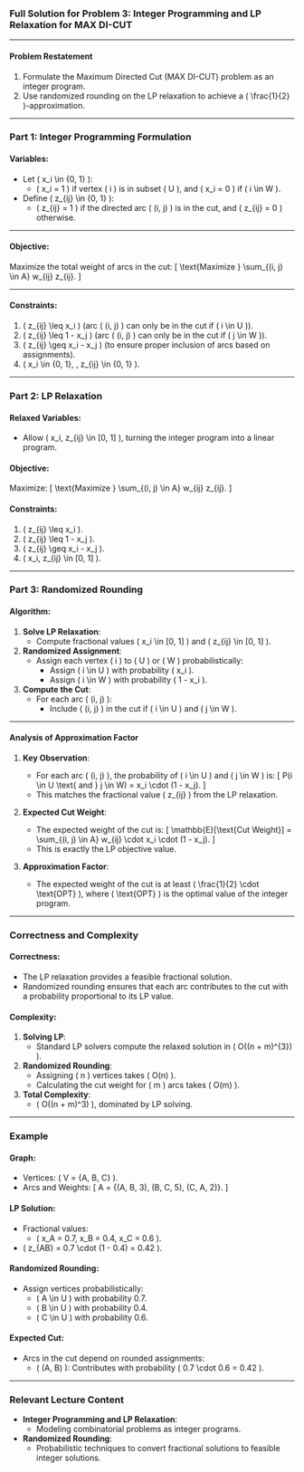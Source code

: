 ### Full Solution for Problem 3: Integer Programming and LP Relaxation for MAX DI-CUT

---

#### **Problem Restatement**
1. Formulate the Maximum Directed Cut (MAX DI-CUT) problem as an integer program.
2. Use randomized rounding on the LP relaxation to achieve a \( \frac{1}{2} \)-approximation.

---

### **Part 1: Integer Programming Formulation**

#### **Variables**:
- Let \( x_i \in \{0, 1\} \):
  - \( x_i = 1 \) if vertex \( i \) is in subset \( U \), and \( x_i = 0 \) if \( i \in W \).
- Define \( z_{ij} \in \{0, 1\} \):
  - \( z_{ij} = 1 \) if the directed arc \( (i, j) \) is in the cut, and \( z_{ij} = 0 \) otherwise.

---

#### **Objective**:
Maximize the total weight of arcs in the cut:
\[
\text{Maximize } \sum_{(i, j) \in A} w_{ij} z_{ij}.
\]

---

#### **Constraints**:
1. \( z_{ij} \leq x_i \) (arc \( (i, j) \) can only be in the cut if \( i \in U \)).
2. \( z_{ij} \leq 1 - x_j \) (arc \( (i, j) \) can only be in the cut if \( j \in W \)).
3. \( z_{ij} \geq x_i - x_j \) (to ensure proper inclusion of arcs based on assignments).
4. \( x_i \in \{0, 1\}, \, z_{ij} \in \{0, 1\} \).

---

### **Part 2: LP Relaxation**

#### **Relaxed Variables**:
- Allow \( x_i, z_{ij} \in [0, 1] \), turning the integer program into a linear program.

#### **Objective**:
Maximize:
\[
\text{Maximize } \sum_{(i, j) \in A} w_{ij} z_{ij}.
\]

#### **Constraints**:
1. \( z_{ij} \leq x_i \).
2. \( z_{ij} \leq 1 - x_j \).
3. \( z_{ij} \geq x_i - x_j \).
4. \( x_i, z_{ij} \in [0, 1] \).

---

### **Part 3: Randomized Rounding**

#### **Algorithm**:
1. **Solve LP Relaxation**:
   - Compute fractional values \( x_i \in [0, 1] \) and \( z_{ij} \in [0, 1] \).
2. **Randomized Assignment**:
   - Assign each vertex \( i \) to \( U \) or \( W \) probabilistically:
     - Assign \( i \in U \) with probability \( x_i \).
     - Assign \( i \in W \) with probability \( 1 - x_i \).
3. **Compute the Cut**:
   - For each arc \( (i, j) \):
     - Include \( (i, j) \) in the cut if \( i \in U \) and \( j \in W \).

---

#### **Analysis of Approximation Factor**

1. **Key Observation**:
   - For each arc \( (i, j) \), the probability of \( i \in U \) and \( j \in W \) is:
     \[
     P(i \in U \text{ and } j \in W) = x_i \cdot (1 - x_j).
     \]
   - This matches the fractional value \( z_{ij} \) from the LP relaxation.

2. **Expected Cut Weight**:
   - The expected weight of the cut is:
     \[
     \mathbb{E}[\text{Cut Weight}] = \sum_{(i, j) \in A} w_{ij} \cdot x_i \cdot (1 - x_j).
     \]
   - This is exactly the LP objective value.

3. **Approximation Factor**:
   - The expected weight of the cut is at least \( \frac{1}{2} \cdot \text{OPT} \), where \( \text{OPT} \) is the optimal value of the integer program.

---

### **Correctness and Complexity**

#### **Correctness**:
- The LP relaxation provides a feasible fractional solution.
- Randomized rounding ensures that each arc contributes to the cut with a probability proportional to its LP value.

#### **Complexity**:
1. **Solving LP**:
   - Standard LP solvers compute the relaxed solution in \( O((n + m)^{3}) \).
2. **Randomized Rounding**:
   - Assigning \( n \) vertices takes \( O(n) \).
   - Calculating the cut weight for \( m \) arcs takes \( O(m) \).
3. **Total Complexity**:
   - \( O((n + m)^3) \), dominated by LP solving.

---

### **Example**

#### **Graph**:
- Vertices: \( V = \{A, B, C\} \).
- Arcs and Weights:
  \[
  A = \{(A, B, 3), (B, C, 5), (C, A, 2)\}.
  \]

#### **LP Solution**:
- Fractional values:
  - \( x_A = 0.7, x_B = 0.4, x_C = 0.6 \).
- \( z_{AB} = 0.7 \cdot (1 - 0.4) = 0.42 \).

#### **Randomized Rounding**:
- Assign vertices probabilistically:
  - \( A \in U \) with probability 0.7.
  - \( B \in U \) with probability 0.4.
  - \( C \in U \) with probability 0.6.

#### **Expected Cut**:
- Arcs in the cut depend on rounded assignments:
  - \( (A, B) \): Contributes with probability \( 0.7 \cdot 0.6 = 0.42 \).

---

### **Relevant Lecture Content**
- **Integer Programming and LP Relaxation**:
  - Modeling combinatorial problems as integer programs.
- **Randomized Rounding**:
  - Probabilistic techniques to convert fractional solutions to feasible integer solutions.

